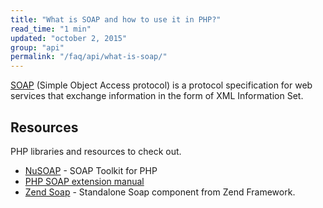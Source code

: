 ```yaml
---
title: "What is SOAP and how to use it in PHP?"
read_time: "1 min"
updated: "october 2, 2015"
group: "api"
permalink: "/faq/api/what-is-soap/"
---
```


[SOAP](https://en.wikipedia.org/wiki/SOAP) (Simple Object Access protocol) is a protocol specification for web services that exchange information in the form of XML Information Set.

## Resources

PHP libraries and resources to check out.

* [NuSOAP](http://nusoap.sourceforge.net/) - SOAP Toolkit for PHP
* [PHP SOAP extension manual](http://php.net/manual/en/book.soap.php)
* [Zend Soap](https://github.com/zendframework/zend-soap) - Standalone Soap component from Zend Framework.